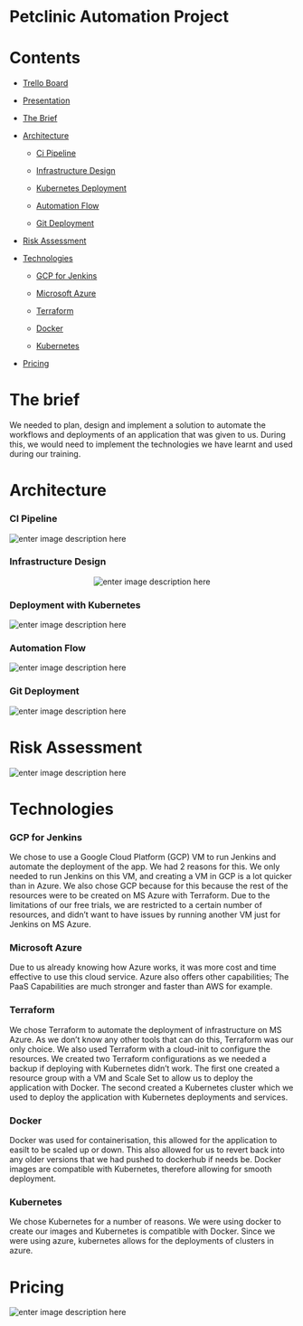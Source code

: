 <h1 id="petclinic-automation-project">Petclinic Automation Project</h1>
<h1 id="contents">Contents</h1>
<ul>
<li>
  
<a href="https://trello.com/b/rBI13jJk/group-project">Trello Board</a>

</li>
<li>
  
<a href="https://drive.google.com/file/d/1uVVw3HS9nQGnMFknOAYQVDPsUplLz1bc/view?usp=sharing">Presentation</a>

</li>
<li>

[The Brief](#the-brief)

</li>
<li>
  
[Architecture](#architecture)

<ul>
<li>
  
[Ci Pipeline](#ci-pipeline)
  
</li>
<li>
  
[Infrastructure Design](#infrastructure-design)

</li>
<li>
  
[Kubernetes Deployment](#deployment)
  
</li>
<li>
  
[Automation Flow](#automation)
  
</li>
<li>
  
[Git Deployment](#git)
  
</li>
</ul>
</li>
<li>

[Risk Assessment](#risk-assessment)

</li>
<li>
  
[Technologies](#technologies)

<ul>
<li>
 
[GCP for Jenkins](#gcp-for-jenkins)

</li>
<li>
  
[Microsoft Azure](#microsoft-azure)

</li>
<li>
  
[Terraform](#terraform)

</li>
<li>
  
[Docker](#docker)

</li>
<li>
  
[Kubernetes](#kubernetes)

</li>
</li>
</ul>
<li>
  
[Pricing](#pricing)

</li>
</ul>
<h1 id="the-brief">The brief</h1>
<p>We needed to plan, design and implement a solution to automate the workflows and deployments of an application that was given to us. During this, we would need to implement the technologies we have learnt and used during our training.</p>
<h1 id="architecture">Architecture</h1>
<h3 id="ci-pipeline">CI Pipeline</h3>
<p><img src="https://i.imgur.com/FUXioym.png" alt="enter image description here"></p>
<h3 id="infrastructure-design">Infrastructure Design</h3>
<p align="center"><img src="https://i.imgur.com/emcmhnh.png" alt="enter image description here"></div></p>
<h3 id="deployment">Deployment with Kubernetes</h3>
<p><img src="https://i.imgur.com/xwTj7Tt.png" alt="enter image description here"></p>
<h3 id="automation">Automation Flow</h3>
<p><img src="https://i.imgur.com/nJIl19T.png" alt="enter image description here"></p>
<h3 id="git">Git Deployment</h3>
<p><img src="https://i.imgur.com/Kg406RG.png" alt="enter image description here"></p>
<h1 id="risk-assessment">Risk Assessment</h1>
<p><img src="https://i.imgur.com/nnljm6E.png" alt="enter image description here"></p>
<h1 id="technologies">Technologies</h1>
<h3 id="gcp-for-jenkins">GCP for Jenkins</h3>
<p>We chose to use a Google Cloud Platform (GCP) VM to run Jenkins and automate the deployment of the app. We had 2 reasons for this. We only needed to run Jenkins on this VM, and creating a VM in GCP is a lot quicker than in Azure. We also chose GCP because for this because the rest of the resources were to be created on MS Azure with Terraform. Due to the limitations of our free trials, we are restricted to a certain number of resources, and didn’t want to have issues by running another VM just for Jenkins on MS Azure.</p>
<h3 id="microsoft-azure">Microsoft Azure</h3>
<p>Due to us already knowing how Azure works, it was more cost and time effective to use this cloud service. Azure also offers other capabilities; The PaaS Capabilities are much stronger and faster than AWS for example.</p>
<h3 id="terraform">Terraform</h3>
<p>We chose Terraform to automate the deployment of infrastructure on MS Azure. As we don’t know any other tools that can do this, Terraform was our only choice. We also used Terraform with a cloud-init to configure the resources. We created two Terraform configurations as we needed a backup if deploying with Kubernetes didn’t work. The first one created a resource group with a VM and Scale Set to allow us to deploy the application with Docker. The second created a Kubernetes cluster which we used to deploy the application with Kubernetes deployments and services.</p>
<h3 id="docker">Docker</h3>
<p>Docker was used for containerisation, this allowed for the application to easilt to be scaled up or down. This also allowed for us to revert back into any older versions that we had pushed to dockerhub if needs be. Docker images are compatible with Kubernetes, therefore allowing for smooth deployment.</p>
<h3 id="kubernetes">Kubernetes</h3>
<p>We chose Kubernetes for a number of reasons. We were using docker to create our images and Kubernetes is compatible with Docker. Since we were using azure, kubernetes allows for the deployments of clusters in azure.</p>
<h1 id="pricing">Pricing</h1>
<p><img src="https://i.imgur.com/3ns1fGo.jpg" alt="enter image description here"></p>
